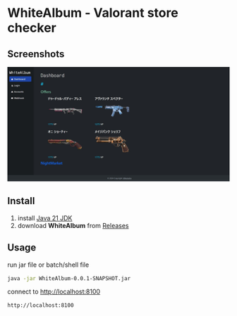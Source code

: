 # WhiteAlbum - Valorant store checker

## Screenshots
![screenshot01](https://raw.githubusercontent.com/lecterkn/WhiteAlbum/images/screenshot_02.jpeg)

## Install
1. install [Java 21 JDK](https://www.oracle.com/java/technologies/javase/jdk21-archive-downloads.html)
2. download **WhiteAlbum** from [Releases](https://github.com/lecterkn/WhiteAlbumKt/releases)

## Usage
run jar file or batch/shell file

```sh
java -jar WhiteAlbum-0.0.1-SNAPSHOT.jar
```

connect to [http://localhost:8100](http://localhost:8100)

```
http://localhost:8100
```